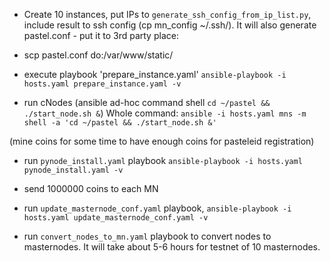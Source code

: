  - Create 10 instances, put IPs to `generate_ssh_config_from_ip_list.py`, include result to ssh config
 (cp mn_config ~/.ssh/). It will also generate pastel.conf - put it to 3rd party place: 
  - scp pastel.conf do:/var/www/static/

 - execute playbook 'prepare_instance.yaml'
 `ansible-playbook -i hosts.yaml prepare_instance.yaml -v`
 - run cNodes (ansible ad-hoc command shell `cd ~/pastel && ./start_node.sh &`)
 Whole command: `ansible -i hosts.yaml mns -m shell -a 'cd ~/pastel && ./start_node.sh &'`
 
 (mine coins for some time to have enough coins for pasteleid registration)
 - run `pynode_install.yaml` playbook
 `ansible-playbook -i hosts.yaml pynode_install.yaml -v`

 - send 1000000 coins to each MN 
 
 - run `update_masternode_conf.yaml` playbook,
 `ansible-playbook -i hosts.yaml update_masternode_conf.yaml -v`
 
 - run `convert_nodes_to_mn.yaml` playbook to convert nodes to masternodes. It will take about 5-6 hours for testnet of 10 masternodes. 
